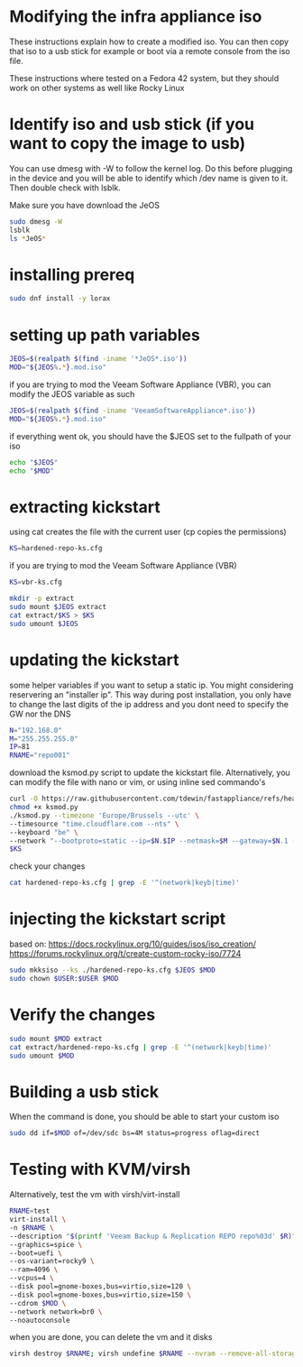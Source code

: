# Modifying the infra appliance iso

These instructions explain how to create a modified iso. You can then copy that iso to a usb stick for example or boot via a remote console from the iso file.

These instructions where tested on a Fedora 42 system, but they should work on other systems as well like Rocky Linux

# Identify iso and usb stick (if you want to copy the image to usb)
You can use dmesg with -W to follow the kernel log. Do this before plugging in the device and you will be able to identify which /dev name is given to it. Then double check with lsblk.

Make sure you have download the JeOS
```bash
sudo dmesg -W
lsblk
ls *JeOS*
```

# installing prereq
```bash
sudo dnf install -y lorax
```


# setting up path variables
```bash
JEOS=$(realpath $(find -iname '*JeOS*.iso'))
MOD="${JEOS%.*}.mod.iso"
```

if you are trying to mod the Veeam Software Appliance (VBR), you can modify the JEOS variable as such
```bash
JEOS=$(realpath $(find -iname 'VeeamSoftwareAppliance*.iso'))
MOD="${JEOS%.*}.mod.iso"
```

if everything went ok, you should have the $JEOS set to the fullpath of your iso
```bash
echo "$JEOS"
echo "$MOD"
```


# extracting kickstart
using cat creates the file with the current user (cp copies the permissions)

```bash
KS=hardened-repo-ks.cfg
```

if you are trying to mod the Veeam Software Appliance (VBR)
```bash
KS=vbr-ks.cfg
```


```bash
mkdir -p extract
sudo mount $JEOS extract
cat extract/$KS > $KS
sudo umount $JEOS
```



# updating the kickstart

some helper variables if you want to setup a static ip. You might considering reservering an "installer ip". This way during post installation, you only have to change the last digits of the ip address and you dont need to specify the GW nor the DNS
```bash
N="192.168.0"
M="255.255.255.0"
IP=81
RNAME="repo001"
```

download the ksmod.py script to update the kickstart file. Alternatively, you can modify the file with nano or vim, or using inline sed commando's
```bash
curl -O https://raw.githubusercontent.com/tdewin/fastappliance/refs/heads/main/ksmod.py
chmod +x ksmod.py
./ksmod.py --timezone 'Europe/Brussels --utc' \
--timesource "time.cloudflare.com --nts" \
--keyboard "be" \
--network "--bootproto=static --ip=$N.$IP --netmask=$M --gateway=$N.1 --nameserver=$N.1 --hostname=$RNAME" \
$KS
```

check your changes
```bash
cat hardened-repo-ks.cfg | grep -E '^(network|keyb|time)'
```


# injecting the kickstart script
based on:
https://docs.rockylinux.org/10/guides/isos/iso_creation/
https://forums.rockylinux.org/t/create-custom-rocky-iso/7724

```bash
sudo mkksiso --ks ./hardened-repo-ks.cfg $JEOS $MOD
sudo chown $USER:$USER $MOD
```

# Verify the changes
```bash
sudo mount $MOD extract
cat extract/hardened-repo-ks.cfg | grep -E '^(network|keyb|time)'
sudo umount $MOD
```

# Building a usb stick
When the command is done, you should be able to start your custom iso
```bash
sudo dd if=$MOD of=/dev/sdc bs=4M status=progress oflag=direct
```

# Testing with KVM/virsh
Alternatively, test the vm with virsh/virt-install

```bash
RNAME=test
virt-install \
-n $RNAME \
--description "$(printf 'Veeam Backup & Replication REPO repo%03d' $R)" \
--graphics=spice \
--boot=uefi \
--os-variant=rocky9 \
--ram=4096 \
--vcpus=4 \
--disk pool=gnome-boxes,bus=virtio,size=120 \
--disk pool=gnome-boxes,bus=virtio,size=150 \
--cdrom $MOD \
--network network=br0 \
--noautoconsole
```
when you are done, you can delete the vm and it disks
```bash
virsh destroy $RNAME; virsh undefine $RNAME --nvram --remove-all-storage
```
